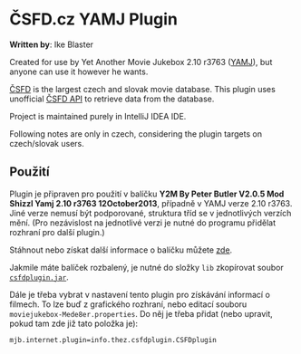 ČSFD.cz YAMJ Plugin
===================
__Written by__: Ike Blaster

Created for use by Yet Another Movie Jukebox 2.10 r3763 ([YAMJ](http://code.google.com/p/moviejukebox/)), but anyone can use it however he wants.

[ČSFD](http://csfd.cz) is the largest czech and slovak movie database. This plugin uses unofficial [ČSFD API](http://csfdapi.cz) to retrieve data from the database.

Project is maintained purely in IntelliJ IDEA IDE.

Following notes are only in czech, considering the plugin targets on czech/slovak users.


Použití
-------
Plugin je připraven pro použití v balíčku **Y2M By Peter Butler V2.0.5 Mod Shizzl Yamj 2.10 r3763 12October2013**, případně v YAMJ verze 2.10 r3763. Jiné verze nemusí být podporované, struktura tříd se v jednotlivých verzích mění. (Pro nezávislost na jednotlivé verzi je nutné do programu přidělat rozhraní pro další plugin.)

Stáhnout nebo získat další informace o balíčku můžete [zde](http://www.mede8erforum.com/index.php/topic,12503.0.html).

Jakmile máte balíček rozbalený, je nutné do složky <code>lib</code> zkopírovat soubor  <code>[csfdplugin.jar](https://github.com/ikeblaster/csfdcz_yamj_plugin/raw/master/out/artifacts/csfdplugin_jar/csfdplugin.jar)</code>.

Dále je třeba vybrat v nastavení tento plugin pro získávání informací o filmech. To lze buď z grafického rozhraní, nebo editací souboru <code>moviejukebox-Mede8er.properties</code>. Do něj je třeba přidat (nebo upravit, pokud tam zde již tato položka je):
```
mjb.internet.plugin=info.thez.csfdplugin.CSFDplugin
```
